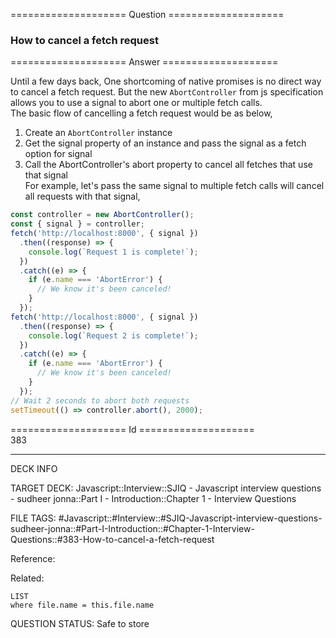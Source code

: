 ==================== Question ====================  

### How to cancel a fetch request  

==================== Answer ====================  

Until a few days back, One shortcoming of native promises is no direct way to
cancel a fetch request. But the new `AbortController` from js specification
allows you to use a signal to abort one or multiple fetch calls.  
The basic flow of cancelling a fetch request would be as below,

1. Create an `AbortController` instance
2. Get the signal property of an instance and pass the signal as a fetch option
   for signal
3. Call the AbortController's abort property to cancel all fetches that use that
   signal  
   For example, let's pass the same signal to multiple fetch calls will cancel
   all requests with that signal,

```javascript
const controller = new AbortController();
const { signal } = controller;
fetch('http://localhost:8000', { signal })
  .then((response) => {
    console.log(`Request 1 is complete!`);
  })
  .catch((e) => {
    if (e.name === 'AbortError') {
      // We know it's been canceled!
    }
  });
fetch('http://localhost:8000', { signal })
  .then((response) => {
    console.log(`Request 2 is complete!`);
  })
  .catch((e) => {
    if (e.name === 'AbortError') {
      // We know it's been canceled!
    }
  });
// Wait 2 seconds to abort both requests
setTimeout(() => controller.abort(), 2000);
```

==================== Id ====================  
383
<!--ID: 1707879820208-->

---

DECK INFO

TARGET DECK: Javascript::Interview::SJIQ - Javascript interview questions - sudheer jonna::Part I - Introduction::Chapter 1 - Interview Questions

FILE TAGS: #Javascript::#Interview::#SJIQ-Javascript-interview-questions-sudheer-jonna::#Part-I-Introduction::#Chapter-1-Interview-Questions::#383-How-to-cancel-a-fetch-request

Reference:

Related:

```dataview
LIST
where file.name = this.file.name
```
QUESTION STATUS: Safe to store
